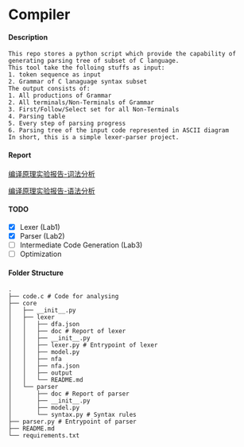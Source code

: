 # Compiler

#### Description
```
This repo stores a python script which provide the capability of generating parsing tree of subset of C language.
This tool take the folloing stuffs as input: 
1. token sequence as input
2. Grammar of C lanaguage syntax subset
The output consists of:
1. All productions of Grammar
2. All terminals/Non-Terminals of Grammar
3. First/Follow/Select set for all Non-Terminals
4. Parsing table
5. Every step of parsing progress
6. Parsing tree of the input code represented in ASCII diagram
In short, this is a simple lexer-parser project.
```

#### Report

[编译原理实验报告-词法分析](core/lexer/doc/编译原理实验报告-词法分析.docx)

[编译原理实验报告-语法分析](core/parser/doc/编译原理实验报告-语法分析.docx)

#### TODO

- [x] Lexer (Lab1)
- [x] Parser (Lab2)
- [ ] Intermediate Code Generation (Lab3)
- [ ] Optimization

#### Folder Structure
```
.
├── code.c # Code for analysing
├── core
│   ├── __init__.py
│   ├── lexer
│   │   ├── dfa.json
│   │   ├── doc # Report of lexer
│   │   ├── __init__.py
│   │   ├── lexer.py # Entrypoint of lexer
│   │   ├── model.py
│   │   ├── nfa
│   │   ├── nfa.json
│   │   ├── output
│   │   └── README.md
│   └── parser
│       ├── doc # Report of parser
│       ├── __init__.py
│       ├── model.py
│       └── syntax.py # Syntax rules
├── parser.py # Entrypoint of parser
├── README.md
└── requirements.txt
```
